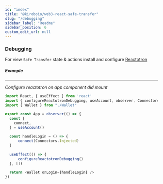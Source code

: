```yaml
---
id: "index"
title: "@kiroboio/web3-react-safe-transfer"
slug: "/debugging"
sidebar_label: "Readme"
sidebar_position: 0
custom_edit_url: null
---
```


### Debugging

For view `Safe Transfer` state & actions install and configure [Reactotron](https://github.com/infinitered/reactotron)

##### Example

------

*Configure reactotron on app component did mount*

```typescript
import React, { useEffect } from 'react'
import { configureReactotronDebugging, useAccount, observer, Connectors  } from '@kiroboio/web3-react-safe-transfer'
import { Wallet } from "./Wallet"

export const App = observer(() => {
  const {
    connect,
  } = useAccount()
  
  const handleLogin = () => {
      connect(Connectors.Injected)
  }
  
  useEffect(() => {
      configureReactotronDebugging()
  }, [])
    
  return <Wallet onLogin={handleLogin} />
})
```
